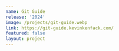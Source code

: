 ```yaml
---
name: Git Guide
release: '2024'
image: /projects/git-guide.webp
link: https://git-guide.kevinkenfack.com/
featured: false
layout: project
---
```

